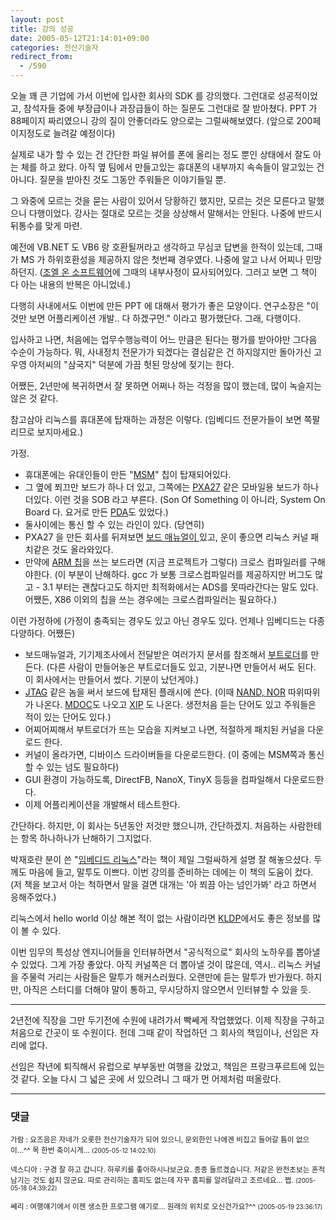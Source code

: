 ```yaml
---
layout: post
title: 강의 성공
date: 2005-05-12T21:14:01+09:00
categories: 전산기술자
redirect_from:
  - /590
---
```


오늘 꽤 큰 기업에 가서 이번에 입사한 회사의 SDK 를 강의했다. 그런대로 성공적이었고, 참석자들 중에 부장급이나 과장급들이 하는 질문도 그런대로 잘 받아쳤다. PPT 가 88페이지 짜리였으니 강의 질이 안좋더라도 양으로는 그럴싸해보였다. (앞으로 200페이지정도로 늘려갈 예정이다)

실제로 내가 할 수 있는 건 간단한 파일 뷰어를 폰에 올리는 정도 뿐인 상태에서 잘도 아는 체를 하고 왔다. 아직 옆 팀에서 만들고있는 휴대폰의 내부까지 속속들이 알고있는 건 아니다. 질문을 받아친 것도 그동안 주워들은 이야기들일 뿐.

그 와중에 모르는 것을 묻는 사람이 있어서 당황하긴 했지만, 모르는 것은 모른다고 말했으니 다행이었다. 강사는 절대로 모르는 것을 상상해서 말해서는 안된다. 나중에 반드시 뒤통수를 맞게 마련.

예전에 VB.NET 도 VB6 랑 호환될꺼라고 생각하고 무심코 답변을 한적이 있는데, 그때가 MS 가 하위호환성을 제공하지 않은 첫번째 경우였다. 나중에 알고 나서 어찌나 민망하던지. (<a href="http://jinto.pe.kr/589">조엘 온 소프트웨어</a>에 그때의 내부사정이 묘사되어있다. 그러고 보면 그 책이 다 아는 내용의 반복은 아니었네.)

다행히 사내에서도 이번에 만든 PPT 에 대해서 평가가 좋은 모양이다. 연구소장은 "이것만 보면 어플리케이션 개발.. 다 하겠구먼." 이라고 평가했단다. 그래, 다행이다.

입사하고 나면, 처음에는 업무수행능력이 어느 만큼은 된다는 평가를 받아야만 그다음 수순이 가능하다. 뭐, 사내정치 전문가가 되겠다는 결심같은 건 하지않지만 돌아가신 고우영 아저씨의 "삼국지" 덕분에 가끔 헛된 망상에 젖기는 한다.

어쨌든, 2년만에 복귀하면서 잘 못하면 어쩌나 하는 걱정을 많이 했는데, 많이 녹슬지는 않은 것 같다.

참고삼아 리눅스를 휴대폰에 탑재하는 과정은 이렇다. (임베디드 전문가들이 보면 쪽팔리므로 보지마세요.)

가정.

<ul>

<li>휴대폰에는 유대인들이 만든 "<a href="http://qna.cetizen.com/?MODE=bbs&amp;id=faq&amp;cp=cetizen&amp;no=40" target="bb">MSM</a>" 칩이 탑재되어있다.</li>

<li>그 옆에 쬐끄만 보드가 하나 더 있고, 그쪽에는 <a href="http://www.intel.com/design/embeddedpca/applicationsprocessors/302302.htm" target="bb">PXA27</a> 같은 모바일용 보드가 하나 더있다. 이런 것을 SOB 라고 부른다. (Son Of Something 이 아니라, System On Board 다. 요거로 만든 <a href="http://bliki.poopu.com/space/Embedded+Linux/%EC%9E%90%EC%9A%B0%EB%A3%A8%EC%8A%A4" target="bb">PDA</a>도 있었다.)</li>

<li>둘사이에는 통신 할 수 있는 라인이 있다. (당연히)</li>

<li>PXA27 을 만든 회사를 뒤져보면 <a href="http://www.intel.com/design/embeddedpca/applicationsprocessors/302302.htm" target="bb">보드 매뉴얼이 </a>있고, 운이 좋으면 리눅스 커널 패치같은 것도 올라와있다.</li>

<li>만약에 <a href="http://www.arm.com/" target="bb">ARM 칩</a>을 쓰는 보드라면 (지금 프로젝트가 그렇다) 크로스 컴파일러를 구해야한다. (이 부분이 난해하다. gcc 가 보통 크로스컴파일러를 제공하지만 버그도 많고 - 3.1 부터는 괜찮다고도 하지만 최적화에서는 ADS를 못따라간다는 말도 있다. 어쨌든, X86 이외의 칩을 쓰는 경우에는 크로스컴파일러는 필요하다.)</li>

</ul>

이런 가정하에 (가정이 충족되는 경우도 있고 아닌 경우도 있다. 언제나 임베디드는 다종 다양하다. 어쨌든)

<ul>

<li>보드매뉴얼과, 기기제조사에서 전달받은 여러가지 문서를 참조해서 <a href="http://www.asmlove.co.kr/study/gio/bootloader.html" target="bb">부트로더</a>를 만든다. (다른 사람이 만들어놓은 부트로더들도 있고, 기분나면 만들어서 써도 된다. 이 회사에서는 만들어서 썼다. 기분이 났던게야.)</li>

<li><a href="http://www.zdnet.co.kr/techupdate/lecture/os/0,39024998,10066980-2,00.htm" target="bb">JTAG</a> 같은 놈을 써서 보드에 탑재된 플래시에 쓴다. (이때 <a href="http://www.nandflash.co.kr/board/boardview.asp?table_name=study&amp;board_idx=7&amp;maincall=Y" target="bb">NAND, NOR</a> 따위따위가 나온다. <a href="http://www.m-sys.com/" target="bb">MDOC</a>도 나오고 <a href="http://wiki.kldp.org/wiki.php/XIPOverview" target="bb">XIP</a> 도 나온다. 생전처음 듣는 단어도 있고 주워들은 적이 있는 단어도 있다.)</li>

<li>어찌어찌해서 부트로더가 뜨는 모습을 지켜보고 나면, 적절하게 패치된 커널을 다운로드 한다.</li>

<li>커널이 올라가면, 디바이스 드라이버들을 다운로드한다. (이 중에는 MSM쪽과 통신 할 수 있는 넘도 필요하다)</li>

<li>GUI 환경이 가능하도록, DirectFB, NanoX, TinyX 등등을 컴파일해서 다운로드한다.</li>

<li>이제 어플리케이션을 개발해서 테스트한다.</li>

</ul>

간단하다. 하지만, 이 회사는 5년동안 저것만 했으니까, 간단하겠지. 처음하는 사람한테는 항목 하나하나가 난해하기 그지없다.

박재호란 분이 쓴 "<a href="http://www.hanbitbook.co.kr/look.php?isbn=89-7914-208-0" target="bb">임베디드 리눅스</a>"라는 책이 제일 그럴싸하게 설명 잘 해놓으셨다. 두께도 마음에 들고, 말투도 이쁘다. 이번 강의를 준비하는 데에는 이 책의 도움이 컸다. (저 책을 보고서 아는 척하면서 말을 걸면 대개는 '아 쬐끔 아는 넘인가봐' 라고 하면서 응해주었다.)

리눅스에서 hello world 이상 해본 적이 없는 사람이라면 <a href="http://kldp.org/" target="bb">KLDP</a>에서도 좋은 정보를 많이 볼 수 있다.

이번 임무의 특성상 엔지니어들을 인터뷰하면서 "공식적으로" 회사의 노하우를 뽑아낼 수 있었다. 그게 가장 좋았다. 아직 커널쪽은 더 뽑아낼 것이 많은데, 역시.. 리눅스 커널을 주물럭 거리는 사람들은 말투가 해커스러웠다. 오랜만에 듣는 말투가 반가웠다. 하지만, 아직은 스터디를 더해야 말이 통하고, 무시당하지 않으면서 인터뷰할 수 있을 듯.

<hr />

2년전에 직장을 그만 두기전에 수원에 내려가서 빡쎄게 작업했었다. 이제 직장을 구하고 처음으로 간곳이 또 수원이다. 헌데 그때 같이 작업하던 그 회사의 책임이나, 선임은 자리에 없다.

선임은 작년에 퇴직해서 유럽으로 부부동반 여행을 갔었고, 책임은 프랑크푸르트에 있는 것 같다. 오늘 다시 그 넓은 곳에 서 있으려니 그 때가 먼 어제처럼 떠올랐다.

* * *

### 댓글



<!--- cmt:1007 --->
<!--- mail: --->
<!--- parent:0 --->

<small>가람 : 요즈음은 자네가 오롯한 전산기술자가 되어 있으니, 문외한인 나에겐 비집고 들어갈 틈이 없으이...^^ 목 한번 축이시게... <small>(2005-05-12 14:02:10)</small></small>


<!--- cmt:1008 --->
<!--- mail: --->
<!--- parent:0 --->

<small>넥스디아 : 구경 잘 하고 갑니다. 하루키를 좋아하시나보군요. 종종 들르겠습니다.  저같은 완전초보는 흔적 남기는 것도 쉽지 않군요. 따로 관리하는 홈피도 없는데 자꾸 홈피를 알려달라고 조르네요... 쩝. <small>(2005-05-18 04:39:22)</small></small>


<!--- cmt:1009 --->
<!--- mail: --->
<!--- parent:0 --->

<small>쎄리 : 여행얘기에서 이젠 생소한 프로그램 얘기로... 원래의 위치로 오신건가요?^^ <small>(2005-05-19 23:36:17)</small></small>

